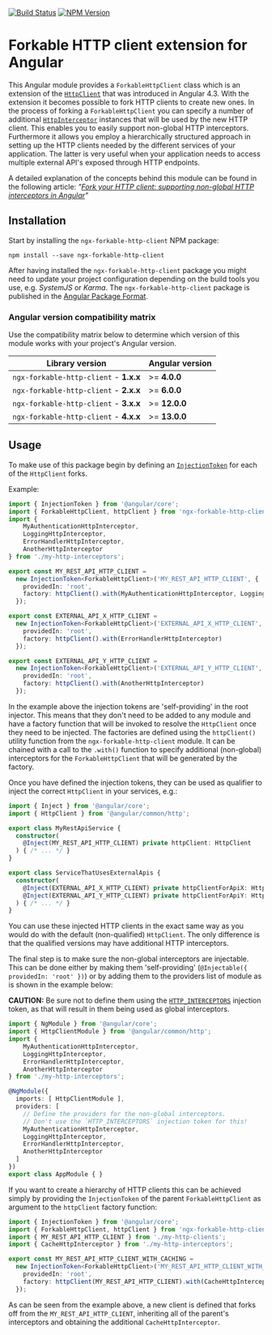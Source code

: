 [![Build Status](https://travis-ci.com/dscheerens/ngx-forkable-http-client.svg?branch=master)](https://app.travis-ci.com/github/dscheerens/ngx-forkable-http-client) [![NPM Version](https://img.shields.io/npm/v/ngx-forkable-http-client.svg)](https://www.npmjs.com/package/ngx-forkable-http-client)

# Forkable HTTP client extension for Angular

This Angular module provides a `ForkableHttpClient` class which is an extension of the [`HttpClient`](https://angular.io/api/common/http/HttpClient) that was introduced in Angular 4.3.
With the extension it becomes possible to fork HTTP clients to create new ones.
In the process of forking a `ForkableHttpClient` you can specify a number of additional [`HttpInterceptor`](https://angular.io/api/common/http/HttpInterceptor) instances that will be used by the new HTTP client.
This enables you to easily support non-global HTTP interceptors.
Furthermore it allows you employ a hierarchically structured approach in setting up the HTTP clients needed by the different services of your application.
The latter is very useful when your application needs to access multiple external API's exposed through HTTP endpoints.

A detailed explanation of the concepts behind this module can be found in the following article: _"[Fork your HTTP client: supporting non-global HTTP interceptors in Angular](https://github.com/dscheerens/ngx-forkable-http-client/blob/master/concept.md)"_

## Installation

Start by installing the `ngx-forkable-http-client` NPM package:

```
npm install --save ngx-forkable-http-client
```

After having installed the `ngx-forkable-http-client` package you might need to update your project configuration depending on the build tools you use, e.g. _SystemJS_ or _Karma_.
The `ngx-forkable-http-client` package is published in the [Angular Package Format](https://docs.google.com/document/d/1CZC2rcpxffTDfRDs6p1cfbmKNLA6x5O-NtkJglDaBVs/preview).


### Angular version compatibility matrix

Use the compatibility matrix below to determine which version of this module works with your project's Angular version.

| Library version                        | Angular version |
| -------------------------------------- | --------------- |
| `ngx-forkable-http-client` - **1.x.x** | >= **4.0.0**    |
| `ngx-forkable-http-client` - **2.x.x** | >= **6.0.0**    |
| `ngx-forkable-http-client` - **3.x.x** | >= **12.0.0**   |
| `ngx-forkable-http-client` - **4.x.x** | >= **13.0.0**   |

## Usage

To make use of this package begin by defining an [`InjectionToken`](https://angular.io/api/core/InjectionToken) for each of the `HttpClient` forks.

Example:

```Typescript
import { InjectionToken } from '@angular/core';
import { ForkableHttpClient, httpClient } from 'ngx-forkable-http-client';
import {
    MyAuthenticationHttpInterceptor,
    LoggingHttpInterceptor,
    ErrorHandlerHttpInterceptor,
    AnotherHttpInterceptor
} from './my-http-interceptors';

export const MY_REST_API_HTTP_CLIENT =
  new InjectionToken<ForkableHttpClient>('MY_REST_API_HTTP_CLIENT', {
    providedIn: 'root',
    factory: httpClient().with(MyAuthenticationHttpInterceptor, LoggingHttpInterceptor)
  });

export const EXTERNAL_API_X_HTTP_CLIENT =
  new InjectionToken<ForkableHttpClient>('EXTERNAL_API_X_HTTP_CLIENT', {
    providedIn: 'root',
    factory: httpClient().with(ErrorHandlerHttpInterceptor)
  });

export const EXTERNAL_API_Y_HTTP_CLIENT =
  new InjectionToken<ForkableHttpClient>('EXTERNAL_API_Y_HTTP_CLIENT', {
    providedIn: 'root',
    factory: httpClient().with(AnotherHttpInterceptor)
  });
```

In the example above the injection tokens are 'self-providing' in the root injector.
This means that they don't need to be added to any module and have a factory function that will be invoked to resolve the `HttpClient` once they need to be injected.
The factories are defined using the `httpClient()` utility function from the `ngx-forkable-http-client` module.
It can be chained with a call to the `.with()` function to specify additional (non-global) interceptors for the `ForkableHttpClient` that will be generated by the factory.

Once you have defined the injection tokens, they can be used as qualifier to inject the correct `HttpClient` in your services, e.g.:

```Typescript
import { Inject } from '@angular/core';
import { HttpClient } from '@angular/common/http';

export class MyRestApiService {
  constructor(
    @Inject(MY_REST_API_HTTP_CLIENT) private httpClient: HttpClient
  ) { /* ... */ }
}

export class ServiceThatUsesExternalApis {
  constructor(
    @Inject(EXTERNAL_API_X_HTTP_CLIENT) private httpClientForApiX: HttpClient,
    @Inject(EXTERNAL_API_Y_HTTP_CLIENT) private httpClientForApiY: HttpClient
  ) { /* ... */ }
}
```

You can use these injected HTTP clients in the exact same way as you would do with the default (non-qualified) `HttpClient`.
The only difference is that the qualified versions may have additional HTTP interceptors.

The final step is to make sure the non-global interceptors are injectable.
This can be done either by making them 'self-providing' (`@Injectable({ providedIn: 'root' })`) or by adding them to the providers list of module as is shown in the example below:

**CAUTION:** Be sure not to define them using the [`HTTP_INTERCEPTORS`](https://angular.io/api/common/http/HTTP_INTERCEPTORS) injection token, as that will result in them being used as global interceptors.

```TypeScript
import { NgModule } from '@angular/core';
import { HttpClientModule } from '@angular/common/http';
import {
    MyAuthenticationHttpInterceptor,
    LoggingHttpInterceptor,
    ErrorHandlerHttpInterceptor,
    AnotherHttpInterceptor
} from './my-http-interceptors';

@NgModule({
  imports: [ HttpClientModule ],
  providers: [
    // Define the providers for the non-global interceptors.
    // Don't use the `HTTP_INTERCEPTORS` injection token for this!
    MyAuthenticationHttpInterceptor,
    LoggingHttpInterceptor,
    ErrorHandlerHttpInterceptor,
    AnotherHttpInterceptor
  ]
})
export class AppModule { }
```

If you want to create a hierarchy of HTTP clients this can be achieved simply by providing the `InjectionToken` of the parent `ForkableHttpClient` as argument to the `httpClient` factory function:

```TypeScript
import { InjectionToken } from '@angular/core';
import { ForkableHttpClient, httpClient } from 'ngx-forkable-http-client';
import { MY_REST_API_HTTP_CLIENT } from './my-http-clients';
import { CacheHttpInterceptor } from './my-http-interceptors';

export const MY_REST_API_HTTP_CLIENT_WITH_CACHING =
  new InjectionToken<ForkableHttpClient>('MY_REST_API_HTTP_CLIENT_WITH_CACHING', {
    providedIn: 'root',
    factory: httpClient(MY_REST_API_HTTP_CLIENT).with(CacheHttpInterceptor)
  });
```

As can be seen from the example above, a new client is defined that forks off from the `MY_REST_API_HTTP_CLIENT`, inheriting all of the parent's interceptors and obtaining the additional `CacheHttpInterceptor`.
